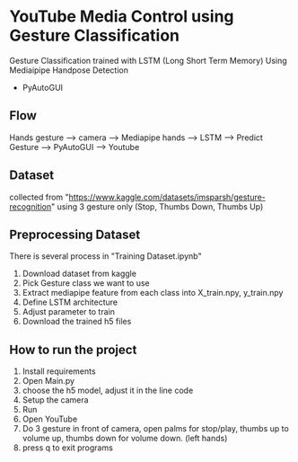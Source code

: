# YouTube Media Control using Gesture Classification

Gesture Classification trained with LSTM (Long Short Term Memory)
Using Mediaipipe Handpose Detection
+ PyAutoGUI

## Flow
Hands gesture --> camera --> Mediapipe hands --> LSTM --> Predict Gesture --> PyAutoGUI --> Youtube

## Dataset
collected from "https://www.kaggle.com/datasets/imsparsh/gesture-recognition"
using 3 gesture only (Stop, Thumbs Down, Thumbs Up)

## Preprocessing Dataset
There is several process in "Training Dataset.ipynb"
1. Download dataset from kaggle
2. Pick Gesture class we want to use 
3. Extract mediapipe feature from each class into X_train.npy, y_train.npy
4. Define LSTM architecture
5. Adjust parameter to train
6. Download the trained h5 files

## How to run the project
1. Install requirements
2. Open Main.py
3. choose the h5 model, adjust it in the line code
3. Setup the camera
4. Run
5. Open YouTube
6. Do 3 gesture in front of camera, open palms for stop/play, thumbs up to volume up, thumbs down for volume down. (left hands)
7. press q to exit programs